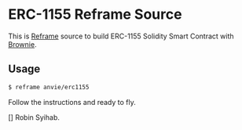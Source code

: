 # ERC-1155 Reframe Source

This is [Reframe](https://github.com/ansvia/reframe) source to build ERC-1155 Solidity Smart Contract with [Brownie](https://github.com/eth-brownie/brownie).

## Usage

```bash
$ reframe anvie/erc1155
```

Follow the instructions and ready to fly.

[] Robin Syihab.

